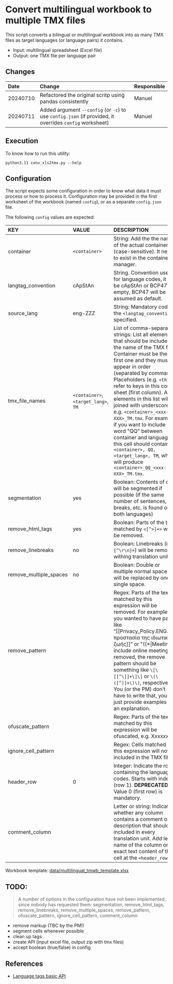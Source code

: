 # Convert multilingual workbook to multiple TMX files 
<!--- [task 20.3000] -->

This script converts a bilingual or multilingual workbook into as many TMX files as target languages (or language pairs) it contains.

* Input: multilingual spreadsheet (Excel file)
* Output: one TMX file per language pair


## Changes


| Date      | Change                            | Responsible |
|:--------- |:-------------------------------	|:-------------	|
| 20240710  | Refactored the original scritp using pandas consistently | Manuel |
| 20240711  | Added argument `--config` (or `-c`) to use `config.json` (if provided, it overrides `config` worksheet) | Manuel |


## Execution 

To know how to run this utility:
```
python3.11 conv_xls2tmx.py --help
```

## Configuration 

The script expects some configuration in order to know what data it must process or how to process it. Configuration may be provided in the first worksheet of the workbook (named `config`), or as a separate `config.json` file. 

The following `config` values are expected:


| KEY                    | VALUE                            | DESCRIPTION |
|:--------------------	|:-------------------------------	|:-------------	|
| container           	| `<container>`                   	| String: Add the the name of the actual container (case-sensitive). It needs to exist in the containers manager.   |
| langtag_convention   	| cApStAn                        	| String. Convention used for language codes, it can be cApStAn or BCP47. If empty, BCP47 will be assumed as default. |
| source_lang         	| eng-ZZZ                        	| String: Mandatory code in the  `<langtag_convention>` specified. |
| tmx_file_names         | `<container>`, `<target_lang>`, `TM` | List of comma-separated strings: List all elements that should be included in the name of the TMX   files. Container must be the first one and they must appear in order   (separated by commas). Placeholders (e.g. `<this>`) refer to keys in   this config sheet (first column). All elements in this list will be joined   with underscore, e.g. `<container>_<xxx-XXX>_TM.tmx`. For example, if you want   to include word "QQ" between container and language, this cell   should contain `<container>, QQ, <target_lang>, TM`, which will produce   `<container>_QQ_<xxx-XXX>_TM.tmx`.    |
| segmentation           | yes                              | Boolean: Contents of cells will be segmented if possible (if the same number of   sentences, line breaks, etc. is found on both languages)        |
| remove_html_tags       | yes                              | Boolean: Parts of the text matched by `<[^>]+>` will be removed.        |
| remove_linebreaks      | no                               | Boolean: Linebreaks (i.e. `[^\r\n]+`) will be removed withing translation units.    |
| remove_multiple_spaces | no                               | Boolean: Double or multiple normal spaces will be replaced by one single space.    |
| remove_pattern         |                                  | Regex: Parts of the text matched by this expression will be removed. For example   if you wanted to have parts like “[[Privacy_Policy.ENG.pdf\|προστασία της   ιδιωτικής ζωής]]” or "((*\|Meetings include online meetings))"   removed, the remove pattern should be something like `\[\[[^\]]+\]\]` or   `\(\([^)]+\)\)`, respectively. You (or the PM) don’t have to write that, you   can just provide examples and an explanation.   |
| ofuscate_pattern       |                                  | Regex: Parts of the text matched by this expression will be ofuscated, e.g. Xxxxxx                                  |
| ignore_cell_pattern    |                                  | Regex: Cells matched by this expression will not be included in the TMX file.    |
| header_row             | 0                                | Integer: Indicate the row containing the language codes. Starts with index 0 (row 1). **DEPRECATED**: Value 0 (first row) is mandatory.  |
| comment_column         |                                  | Letter or string: Indicate whether any column contains a comment or description that   should be included in every translation unit. Add letter name of the column   or exact text content of the cell at the `<header_row>`.   |

<!-- Workbook template: [multilingual_tmwb_template.xlsx](multilingual_tmwb_template.xlsx) -->

Workbook template: [data/multilingual_tmwb_template.xlsx](data/multilingual_tmwb_template.xlsx)


## TODO:

> A number of options in the configuration have not been implemented, since nobody has requested them: segmentation, remove_html_tags, remove_linebreaks, remove_multiple_spaces, remove_pattern, ofuscate_pattern, ignore_cell_pattern, comment_column

* remove markup (TBC by the PM!)
* segment cells whenever possible
* clean up tags
* create API (input excel file, output zip with tmx files)
* accept boolean (true/false) in config

## References

- [Language tags basic API](https://github.com/capstanlqc/langtags_basic_api)